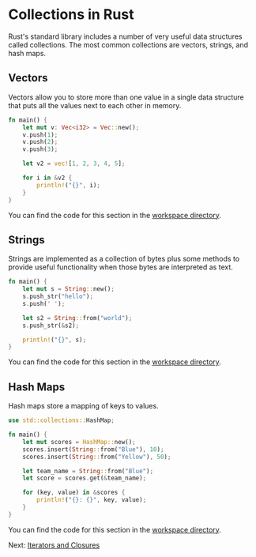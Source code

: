 # Collections in Rust

Rust's standard library includes a number of very useful data structures called collections. The most common collections are vectors, strings, and hash maps.

## Vectors

Vectors allow you to store more than one value in a single data structure that puts all the values next to each other in memory.

```rust
fn main() {
    let mut v: Vec<i32> = Vec::new();
    v.push(1);
    v.push(2);
    v.push(3);

    let v2 = vec![1, 2, 3, 4, 5];

    for i in &v2 {
        println!("{}", i);
    }
}
```

You can find the code for this section in the [workspace directory](workspace/vectors.rs).

## Strings

Strings are implemented as a collection of bytes plus some methods to provide useful functionality when those bytes are interpreted as text.

```rust
fn main() {
    let mut s = String::new();
    s.push_str("hello");
    s.push(' ');

    let s2 = String::from("world");
    s.push_str(&s2);

    println!("{}", s);
}
```

You can find the code for this section in the [workspace directory](workspace/strings.rs).

## Hash Maps

Hash maps store a mapping of keys to values.

```rust
use std::collections::HashMap;

fn main() {
    let mut scores = HashMap::new();
    scores.insert(String::from("Blue"), 10);
    scores.insert(String::from("Yellow"), 50);

    let team_name = String::from("Blue");
    let score = scores.get(&team_name);

    for (key, value) in &scores {
        println!("{}: {}", key, value);
    }
}
```

You can find the code for this section in the [workspace directory](workspace/hash_maps.rs).

Next: [Iterators and Closures](../07-Iterators-and-Closures/README.md)
